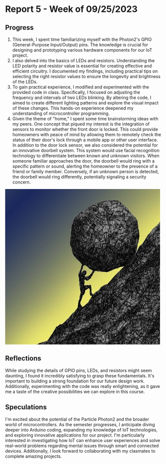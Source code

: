 # Report 5 - Week of 09/25/2023

## Progress
1. This week, I spent time familiarizing myself with the Photon2's GPIO (General-Purpose Input/Output) pins. The knowledge is crucial for designing and prototyping various hardware components for our IoT project.
2. I also delved into the basics of LEDs and resistors. Understanding the LED polarity and resistor value is essential for creating effective and efficient circuitry. I documented my findings, including practical tips on selecting the right resistor values to ensure the longevity and brightness of the LEDs.
3. To gain practical experience, I modified and experimented with the provided code in class. Specifically, I focused on adjusting the frequency and intervals of two LEDs blinking. By altering the code, I aimed to create different lighting patterns and explore the visual impact of these changes. This hands-on experience deepened my understanding of microcontroller programming.
4. Given the theme of "home," I spent some time brainstorming ideas with my peers. One concept that piqued my interest is the integration of sensors to monitor whether the front door is locked. This could provide homeowners with peace of mind by allowing them to remotely check the status of their door's lock through a mobile app or other user interface. In addition to the door lock sensor, we also considered the potential for an innovative doorbell system. This system would use facial recognition technology to differentiate between known and unknown visitors. When someone familiar approaches the door, the doorbell would ring with a specific pattern or sound, alerting the homeowner to the presence of a friend or family member. Conversely, if an unknown person is detected, the doorbell would ring differently, potentially signaling a security concern.

![](w31.jpeg)

## Reflections
While studying the details of GPIO pins, LEDs, and resistors might seem daunting, I found it incredibly satisfying to grasp these fundamentals. It's important to building a strong foundation for our future design work. Additionally, experimenting with the code was really enlightening, as it gave me a taste of the creative possibilities we can explore in this course.

## Speculations
I'm excited about the potential of the Particle Photon2 and the broader world of microcontrollers. As the semester progresses, I anticipate diving deeper into Arduino coding, expanding my knowledge of IoT technologies, and exploring innovative applications for our project. I'm particularly interested in investigating how IoT can enhance user experiences and solve real-world problems regarding mental issues through smart and connected devices. Additionally, I look forward to collaborating with my clasmates to complete amazing projects.
